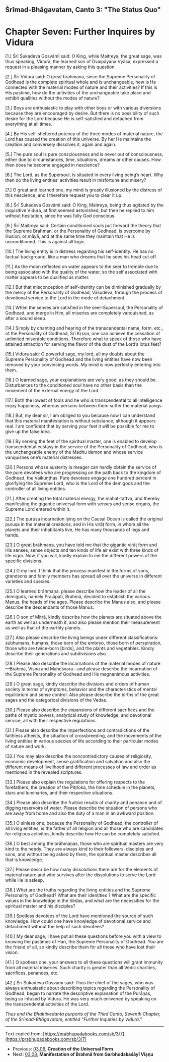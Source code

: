 <!-- zkid: 2021-04-10_1645 -->
## Śrīmad-Bhāgavatam, Canto 3: "The Status Quo" 
# Chapter Seven: Further Inquires by Vidura

[1.] Śrī Śukadeva Gosvāmī said: O King, while Maitreya, the great sage, was thus speaking, Vidura, the learned son of Dvaipāyana Vyāsa, expressed a request in a pleasing manner by asking this question.

[2.] Śrī Vidura said: O great brāhmaṇa, since the Supreme Personality of Godhead is the complete spiritual whole and is unchangeable, how is He connected with the material modes of nature and their activities? If this is His pastime, how do the activities of the unchangeable take place and exhibit qualities without the modes of nature?

[3.] Boys are enthusiastic to play with other boys or with various diversions because they are encouraged by desire. But there is no possibility of such desire for the Lord because He is self-satisfied and detached from everything at all times.

[4.] By His self-sheltered potency of the three modes of material nature, the Lord has caused the creation of this universe. By her He maintains the creation and conversely dissolves it, again and again.

[5.] The pure soul is pure consciousness and is never out of consciousness, either due to circumstances, time, situations, dreams or other causes. How then does he become engaged in nescience?

[6.] The Lord, as the Supersoul, is situated in every living being’s heart. Why then do the living entities’ activities result in misfortune and misery?

[7.] O great and learned one, my mind is greatly illusioned by the distress of this nescience, and I therefore request you to clear it up.

[8.] Śrī Śukadeva Gosvāmī said: O King, Maitreya, being thus agitated by the inquisitive Vidura, at first seemed astonished, but then he replied to him without hesitation, since he was fully God conscious.

[9.] Śrī Maitreya said: Certain conditioned souls put forward the theory that the Supreme Brahman, or the Personality of Godhead, is overcome by illusion, or māyā, and at the same time they maintain that He is unconditioned. This is against all logic.

[10.] The living entity is in distress regarding his self-identity. He has no factual background, like a man who dreams that he sees his head cut off.

[11.] As the moon reflected on water appears to the seer to tremble due to being associated with the quality of the water, so the self associated with matter appears to be qualified as matter.

[12.] But that misconception of self-identity can be diminished gradually by the mercy of the Personality of Godhead, Vāsudeva, through the process of devotional service to the Lord in the mode of detachment.

[13.] When the senses are satisfied in the seer-Supersoul, the Personality of Godhead, and merge in Him, all miseries are completely vanquished, as after a sound sleep.

[14.] Simply by chanting and hearing of the transcendental name, form, etc., of the Personality of Godhead, Śrī Kṛṣṇa, one can achieve the cessation of unlimited miserable conditions. Therefore what to speak of those who have attained attraction for serving the flavor of the dust of the Lord’s lotus feet?

[15.] Vidura said: O powerful sage, my lord, all my doubts about the Supreme Personality of Godhead and the living entities have now been removed by your convincing words. My mind is now perfectly entering into them.

[16.] O learned sage, your explanations are very good, as they should be. Disturbances to the conditioned soul have no other basis than the movement of the external energy of the Lord.

[17.] Both the lowest of fools and he who is transcendental to all intelligence enjoy happiness, whereas persons between them suffer the material pangs.

[18.] But, my dear sir, I am obliged to you because now I can understand that this material manifestation is without substance, although it appears real. I am confident that by serving your feet it will be possible for me to give up the false idea.

[19.] By serving the feet of the spiritual master, one is enabled to develop transcendental ecstasy in the service of the Personality of Godhead, who is the unchangeable enemy of the Madhu demon and whose service vanquishes one’s material distresses.

[20.] Persons whose austerity is meager can hardly obtain the service of the pure devotees who are progressing on the path back to the kingdom of Godhead, the Vaikuṇṭhas. Pure devotees engage one hundred percent in glorifying the Supreme Lord, who is the Lord of the demigods and the controller of all living entities.

[21.] After creating the total material energy, the mahat-tattva, and thereby manifesting the gigantic universal form with senses and sense organs, the Supreme Lord entered within it.

[22.] The puruṣa incarnation lying on the Causal Ocean is called the original puruṣa in the material creations, and in His virāṭ form, in whom all the planets and their inhabitants live, He has many thousands of legs and hands.

[23.] O great brāhmaṇa, you have told me that the gigantic virāṭ form and His senses, sense objects and ten kinds of life air exist with three kinds of life vigor. Now, if you will, kindly explain to me the different powers of the specific divisions.

[24.] O my lord, I think that the process manifest in the forms of sons, grandsons and family members has spread all over the universe in different varieties and species.

[25.] O learned brāhmaṇa, please describe how the leader of all the demigods, namely Prajāpati, Brahmā, decided to establish the various Manus, the heads of the ages. Please describe the Manus also, and please describe the descendants of those Manus.

[26.] O son of Mitrā, kindly describe how the planets are situated above the earth as well as underneath it, and also please mention their measurement as well as that of the earthly planets.

[27.] Also please describe the living beings under different classifications: subhumans, humans, those born of the embryo, those born of perspiration, those who are twice-born \[birds\], and the plants and vegetables. Kindly describe their generations and subdivisions also.

[28.] Please also describe the incarnations of the material modes of nature—Brahmā, Viṣṇu and Maheśvara—and please describe the incarnation of the Supreme Personality of Godhead and His magnanimous activities.

[29.] O great sage, kindly describe the divisions and orders of human society in terms of symptoms, behavior and the characteristics of mental equilibrium and sense control. Also please describe the births of the great sages and the categorical divisions of the Vedas.

[30.] Please also describe the expansions of different sacrifices and the paths of mystic powers, analytical study of knowledge, and devotional service, all with their respective regulations.

[31.] Please also describe the imperfections and contradictions of the faithless atheists, the situation of crossbreeding, and the movements of the living entities in various species of life according to their particular modes of nature and work.

[32.] You may also describe the noncontradictory causes of religiosity, economic development, sense gratification and salvation and also the different means of livelihood and different processes of law and order as mentioned in the revealed scriptures.

[33.] Please also explain the regulations for offering respects to the forefathers, the creation of the Pitṛloka, the time schedule in the planets, stars and luminaries, and their respective situations.

[34.] Please also describe the fruitive results of charity and penance and of digging reservoirs of water. Please describe the situation of persons who are away from home and also the duty of a man in an awkward position.

[35.] O sinless one, because the Personality of Godhead, the controller of all living entities, is the father of all religion and all those who are candidates for religious activities, kindly describe how He can be completely satisfied.

[36.] O best among the brāhmaṇas, those who are spiritual masters are very kind to the needy. They are always kind to their followers, disciples and sons, and without being asked by them, the spiritual master describes all that is knowledge.

[37.] Please describe how many dissolutions there are for the elements of material nature and who survives after the dissolutions to serve the Lord while He is asleep.

[38.] What are the truths regarding the living entities and the Supreme Personality of Godhead? What are their identities ? What are the specific values in the knowledge in the Vedas, and what are the necessities for the spiritual master and his disciples?

[39.] Spotless devotees of the Lord have mentioned the source of such knowledge. How could one have knowledge of devotional service and detachment without the help of such devotees?

[40.] My dear sage, I have put all these questions before you with a view to knowing the pastimes of Hari, the Supreme Personality of Godhead. You are the friend of all, so kindly describe them for all those who have lost their vision.

[41.] O spotless one, your answers to all these questions will grant immunity from all material miseries. Such charity is greater than all Vedic charities, sacrifices, penances, etc.

[42.] Śrī Śukadeva Gosvāmī said: Thus the chief of the sages, who was always enthusiastic about describing topics regarding the Personality of Godhead, began to narrate the descriptive explanation of the Purāṇas, being so infused by Vidura. He was very much enlivened by speaking on the transcendental activities of the Lord.

_Thus end the Bhaktivedanta purports of the Third Canto, Seventh Chapter, of the Śrīmad-Bhāgavatam, entitled “Further Inquiries by Vidura.”_

---

Text copied from: [https://prabhupadabooks.com/sb/3/7](https://prabhupadabooks.com/sb/3/7)

- Previous: [03.06](03.06-t.html), **Creation of the Universal Form**
- Next: [03.08](03.08-t.html), **Manifestation of Brahmā from Garbhodakaśāyī Viṣṇu**
<!--stackedit_data:
eyJoaXN0b3J5IjpbLTE5OTQxNjg5NDddfQ==
-->